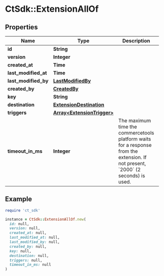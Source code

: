 # CtSdk::ExtensionAllOf

## Properties

| Name | Type | Description | Notes |
| ---- | ---- | ----------- | ----- |
| **id** | **String** |  | [optional] |
| **version** | **Integer** |  | [optional] |
| **created_at** | **Time** |  | [optional] |
| **last_modified_at** | **Time** |  | [optional] |
| **last_modified_by** | [**LastModifiedBy**](LastModifiedBy.md) |  | [optional] |
| **created_by** | [**CreatedBy**](CreatedBy.md) |  | [optional] |
| **key** | **String** |  | [optional] |
| **destination** | [**ExtensionDestination**](ExtensionDestination.md) |  | [optional] |
| **triggers** | [**Array&lt;ExtensionTrigger&gt;**](ExtensionTrigger.md) |  | [optional] |
| **timeout_in_ms** | **Integer** | The maximum time the commercetools platform waits for a response from the extension. If not present, &#x60;2000&#x60; (2 seconds) is used. | [optional] |

## Example

```ruby
require 'ct_sdk'

instance = CtSdk::ExtensionAllOf.new(
  id: null,
  version: null,
  created_at: null,
  last_modified_at: null,
  last_modified_by: null,
  created_by: null,
  key: null,
  destination: null,
  triggers: null,
  timeout_in_ms: null
)
```

